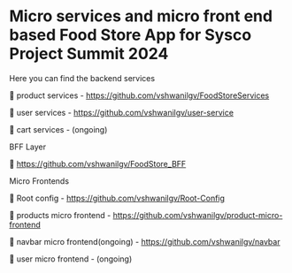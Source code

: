 # Micro services and micro front end based Food Store App for Sysco Project Summit 2024

Here you can find the backend services 

  🔗 product services - https://github.com/vshwanilgv/FoodStoreServices

  🔗 user services - https://github.com/vshwanilgv/user-service

  🔗 cart services - (ongoing)

BFF Layer
 
🔗 https://github.com/vshwanilgv/FoodStore_BFF

Micro Frontends

🔗  Root config - https://github.com/vshwanilgv/Root-Config

🔗  products micro frontend - https://github.com/vshwanilgv/product-micro-frontend

🔗 navbar micro frontend(ongoing) - https://github.com/vshwanilgv/navbar

🔗 user micro frontend - (ongoing)

